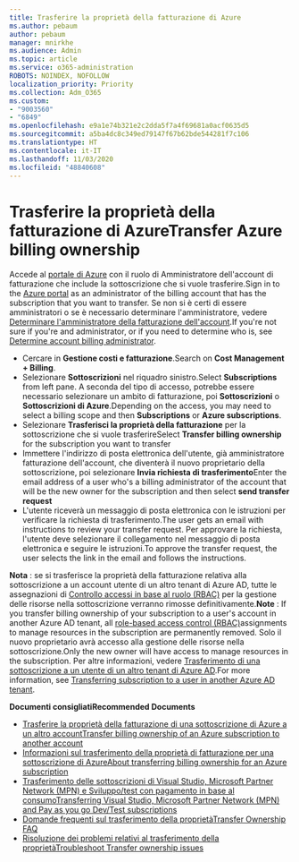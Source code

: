```yaml
---
title: Trasferire la proprietà della fatturazione di Azure
ms.author: pebaum
author: pebaum
manager: mnirkhe
ms.audience: Admin
ms.topic: article
ms.service: o365-administration
ROBOTS: NOINDEX, NOFOLLOW
localization_priority: Priority
ms.collection: Adm_O365
ms.custom:
- "9003560"
- "6849"
ms.openlocfilehash: e9a1e74b321e2c2dda5f7a4f69681a0acf0635d5
ms.sourcegitcommit: a5ba4dc8c349ed79147f67b62bde544281f7c106
ms.translationtype: HT
ms.contentlocale: it-IT
ms.lasthandoff: 11/03/2020
ms.locfileid: "48840608"
---
```

# <a name="transfer-azure-billing-ownership"></a><span data-ttu-id="38cf1-102">Trasferire la proprietà della fatturazione di Azure</span><span class="sxs-lookup"><span data-stu-id="38cf1-102">Transfer Azure billing ownership</span></span>

<span data-ttu-id="38cf1-103">Accede al [portale di Azure](https://portal.azure.com/) con il ruolo di Amministratore dell'account di fatturazione che include la sottoscrizione che si vuole trasferire.</span><span class="sxs-lookup"><span data-stu-id="38cf1-103">Sign in to the [Azure portal](https://portal.azure.com/) as an administrator of the billing account that has the subscription that you want to transfer.</span></span> <span data-ttu-id="38cf1-104">Se non si è certi di essere amministratori o se è necessario determinare l'amministratore, vedere [Determinare l'amministratore della fatturazione dell'account](https://docs.microsoft.com/azure/cost-management-billing/understand/subscription-transfer#whoisaa).</span><span class="sxs-lookup"><span data-stu-id="38cf1-104">If you're not sure if you're and administrator, or if you need to determine who is, see [Determine account billing administrator](https://docs.microsoft.com/azure/cost-management-billing/understand/subscription-transfer#whoisaa).</span></span>

- <span data-ttu-id="38cf1-105">Cercare in **Gestione costi e fatturazione**.</span><span class="sxs-lookup"><span data-stu-id="38cf1-105">Search on **Cost Management + Billing**.</span></span>
- <span data-ttu-id="38cf1-106">Selezionare **Sottoscrizioni** nel riquadro sinistro.</span><span class="sxs-lookup"><span data-stu-id="38cf1-106">Select **Subscriptions** from left pane.</span></span> <span data-ttu-id="38cf1-107">A seconda del tipo di accesso, potrebbe essere necessario selezionare un ambito di fatturazione, poi **Sottoscrizioni** o **Sottoscrizioni di Azure**.</span><span class="sxs-lookup"><span data-stu-id="38cf1-107">Depending on the access, you may need to select a billing scope and then **Subscriptions** or **Azure subscriptions**.</span></span>
- <span data-ttu-id="38cf1-108">Selezionare **Trasferisci la proprietà della fatturazione** per la sottoscrizione che si vuole trasferire</span><span class="sxs-lookup"><span data-stu-id="38cf1-108">Select **Transfer billing ownership** for the subscription you want to transfer</span></span>
- <span data-ttu-id="38cf1-109">Immettere l'indirizzo di posta elettronica dell'utente, già amministratore fatturazione dell'account, che diventerà il nuovo proprietario della sottoscrizione, poi selezionare **Invia richiesta di trasferimento**</span><span class="sxs-lookup"><span data-stu-id="38cf1-109">Enter the email address of a user who's a billing administrator of the account that will be the new owner for the subscription and then select **send transfer request**</span></span>
- <span data-ttu-id="38cf1-110">L'utente riceverà un messaggio di posta elettronica con le istruzioni per verificare la richiesta di trasferimento.</span><span class="sxs-lookup"><span data-stu-id="38cf1-110">The user gets an email with instructions to review your transfer request.</span></span> <span data-ttu-id="38cf1-111">Per approvare la richiesta, l'utente deve selezionare il collegamento nel messaggio di posta elettronica e seguire le istruzioni.</span><span class="sxs-lookup"><span data-stu-id="38cf1-111">To approve the transfer request, the user selects the link in the email and follows the instructions.</span></span>

<span data-ttu-id="38cf1-112">**Nota** : se si trasferisce la proprietà della fatturazione relativa alla sottoscrizione a un account utente di un altro tenant di Azure AD, tutte le assegnazioni di [Controllo accessi in base al ruolo (RBAC)](https://docs.microsoft.com/azure/role-based-access-control/overview?WT.mc_id=Portal-Microsoft_Azure_Support) per la gestione delle risorse nella sottoscrizione verranno rimosse definitivamente.</span><span class="sxs-lookup"><span data-stu-id="38cf1-112">**Note** : If you transfer billing ownership of your subscription to a user's account in another Azure AD tenant, all [role-based access control (RBAC)](https://docs.microsoft.com/azure/role-based-access-control/overview?WT.mc_id=Portal-Microsoft_Azure_Support)assignments to manage resources in the subscription are permanently removed.</span></span> <span data-ttu-id="38cf1-113">Solo il nuovo proprietario avrà accesso alla gestione delle risorse nella sottoscrizione.</span><span class="sxs-lookup"><span data-stu-id="38cf1-113">Only the new owner will have access to manage resources in the subscription.</span></span> <span data-ttu-id="38cf1-114">Per altre informazioni, vedere [Trasferimento di una sottoscrizione a un utente di un altro tenant di Azure AD](https://docs.microsoft.com/azure/active-directory/managed-identities-azure-resources/known-issues?WT.mc_id=Portal-Microsoft_Azure_Support).</span><span class="sxs-lookup"><span data-stu-id="38cf1-114">For more information, see [Transferring subscription to a user in another Azure AD tenant](https://docs.microsoft.com/azure/active-directory/managed-identities-azure-resources/known-issues?WT.mc_id=Portal-Microsoft_Azure_Support).</span></span>

<span data-ttu-id="38cf1-115">**Documenti consigliati**</span><span class="sxs-lookup"><span data-stu-id="38cf1-115">**Recommended Documents**</span></span>

- [<span data-ttu-id="38cf1-116">Trasferire la proprietà della fatturazione di una sottoscrizione di Azure a un altro account</span><span class="sxs-lookup"><span data-stu-id="38cf1-116">Transfer billing ownership of an Azure subscription to another account</span></span>](https://docs.microsoft.com/azure/cost-management-billing/manage/billing-subscription-transfer)
- [<span data-ttu-id="38cf1-117">Informazioni sul trasferimento della proprietà di fatturazione per una sottoscrizione di Azure</span><span class="sxs-lookup"><span data-stu-id="38cf1-117">About transferring billing ownership for an Azure subscription</span></span>](https://docs.microsoft.com//azure/cost-management-billing/understand/subscription-transfer)
- [<span data-ttu-id="38cf1-118">Trasferimento delle sottoscrizioni di Visual Studio, Microsoft Partner Network (MPN) e Sviluppo/test con pagamento in base al consumo</span><span class="sxs-lookup"><span data-stu-id="38cf1-118">Transferring Visual Studio, Microsoft Partner Network (MPN) and Pay as you go Dev/Test subscriptions</span></span>](https://docs.microsoft.com/azure/billing/billing-subscription-transfer?WT.mc_id=Portal-Microsoft_Azure_Support#transferring-visual-studio-microsoft-partner-network-mpn-and-pay-as-you-go-devtest-subscriptions)
- [<span data-ttu-id="38cf1-119">Domande frequenti sul trasferimento della proprietà</span><span class="sxs-lookup"><span data-stu-id="38cf1-119">Transfer Ownership FAQ</span></span>](https://docs.microsoft.com/azure/billing/billing-subscription-transfer?WT.mc_id=Portal-Microsoft_Azure_Support#frequently-asked-questions-faq-for-senders)
- [<span data-ttu-id="38cf1-120">Risoluzione dei problemi relativi al trasferimento della proprietà</span><span class="sxs-lookup"><span data-stu-id="38cf1-120">Troubleshoot Transfer ownership issues</span></span>](https://docs.microsoft.com/azure/billing/billing-subscription-transfer?WT.mc_id=Portal-Microsoft_Azure_Support#troubleshooting)
